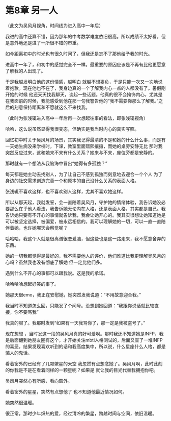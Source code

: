 ﻿# 第8章 另一人

（此文为吴风月视角，时间线为进入高中一年后）

我进的高中还算不错，因为那年的中考数学难度依旧很高。所以成绩不太好看，但是意外地还是进了一所很不错的市重。

如今距离初中的时光也有很久时间了，但我还是忘不了那他给予我的时光。

进高中一年了，和初中的感觉完全不一样。最重要的原因应该是不再有比他更愿意了解我的人出现了。

于是我越发明白他的这份情感，越明白 就越不想辜负，于是只能一次又一次地说着抱歉。现在他也不在了，我身边真的一个了解我内心一点的人都没有了。暑假刚开始的时候 他还天天找我聊天，谈起一些话题。他真的很不会掩饰内心，尤其是在我面前的时候，我能感受到他在那一句我警告他的“我不需要你那么了解我。”之后的刻意保持距离和不愿就这么不来找我。

（此时为张浅辄进入高中一年后再一次想起往事的看法，即张浅辄视角）

哈哈，这么说虽然显得我很变态，但确实是我当时内心的真实写照。

回忆初中时关于吴风月的场景，其实我记得最清的不是和她的什么什么事，而是有一天她生病没来学校时，下课，教室里面熙熙攘攘，而她的桌旁安静无比 那时我突然反应过来，这和她来不来有什么关系？她来与不来，座位旁都是安静的。

那时就有一个想法从我脑海中冒出“她得有多孤独？”

每天都是她主动去找别人，为了让自己不感到孤独而刻意地去迎合一个个人 为了身边的社交需求创造完善一个和原本的自己没什么关系的表面人格。

张浅辄不喜欢这样，也不喜欢别人这样，尤其不喜欢她这样。

所以从那天起，我就发誓，会一直陪着吴风月，守护她的情绪体验，我告诉她没必要那么在乎他人看法，我告诉她无论内在人格，还是表面人格，其实都是自己。我告诉她只要有不开心的事情就告诉我，我会让她开心的。我其实很想让她知道她是可以被坚定选择，被偏爱，被永远相信的。我可以理解她的一切，可以一直一直陪伴着她，也许她哪天会察觉呢？

哈哈哈，我这个人就是很离谱很恋爱脑，但这些也是这一路走来，我不愿意舍弃的东西。

她的一切我都觉得是最好的，我不需要他人的评价，他们难道比我更理解吴风月的心吗？虽然我也没有彻底了解她 但一定比他们多。

遇到什么不开心的事都可以跟我说。这是我的承诺。

哈哈哈哈想起好笑的事了。

她那天很emo，我正在安慰她，她突然发我说道：“不用故意迎合我。”

我当时不知道怎么回，只能发了个问号。没想到她回道：“我跟你说话就比较直接，你不要骂我”

我真的服了。我那时发到“如果有一天我骂你了，那一定是我被盗号了。”

现在想想 ，当时发这一段的吴风月真的好可爱啊。那时我还不知道她是INFP，我是后面翻到她朋友圈有这个，才开始关注mbti人格测试的，后面又查了一堆INFP的喜恶，结果发现喜欢听到的话和我高度集中，所以说，什么星座什么人格，都是骗人的鬼话。

看着窗外的已经有了几颗繁星的天空 我忽然有点想念她了。吴风月啊，此时此刻的你我是不是在看着同样的一颗星呢？如果是 就让我的目光代替我拥抱你吧。

吴风月突然心有所感，看向窗外。

看着窗外的星星，突然有点想他了 也不知道他最近情况如何。

她突然很温暖。

很正常，那时少年炽热的爱，经过清冷的繁星，跨越时间与空间，依旧温暖。

